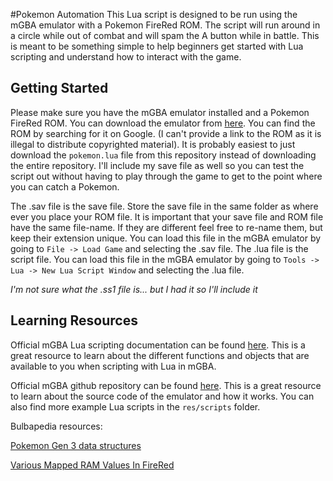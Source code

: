 #Pokemon Automation
This Lua script is designed to be run using the mGBA emulator with a Pokemon FireRed ROM. The script will run around in a circle while out of combat and will spam the A button while in battle. This is meant to be something simple to help beginners get started with Lua scripting and understand how to interact with the game.

## Getting Started
Please make sure you have the mGBA emulator installed and a Pokemon FireRed ROM. You can download the emulator from [here](https://mgba.io/downloads.html). You can find the ROM by searching for it on Google. (I can't provide a link to the ROM as it is illegal to distribute copyrighted material). It is probably easiest to just download the `pokemon.lua` file from this repository instead of downloading the entire repository. I'll include my save file as well so you can test the script out without having to play through the game to get to the point where you can catch a Pokemon.

The .sav file is the save file. Store the save file in the same folder as where ever you place your ROM file. It is important that your save file and ROM file have the same file-name. If they are different feel free to re-name them, but keep their extension unique. You can load this file in the mGBA emulator by going to `File -> Load Game` and selecting the .sav file. The .lua file is the script file. You can load this file in the mGBA emulator by going to `Tools -> Lua -> New Lua Script Window` and selecting the .lua file.

*I'm not sure what the .ss1 file is... but I had it so I'll include it*

## Learning Resources
Official mGBA Lua scripting documentation can be found [here](https://mgba.io/docs/). This is a great resource to learn about the different functions and objects that are available to you when scripting with Lua in mGBA.

Official mGBA github repository can be found [here](https://github.com/mgba-emu/mgba). This is a great resource to learn about the source code of the emulator and how it works. You can also find more example Lua scripts in the `res/scripts` folder.

Bulbapedia resources:

[Pokemon Gen 3 data structures](https://bulbapedia.bulbagarden.net/wiki/Pok%C3%A9mon_data_structure_(Generation_III)#Data_location)

[Various Mapped RAM Values In FireRed](https://www.pokecommunity.com/threads/rom-hacking-resources.193327/page-10#post-6856053)
